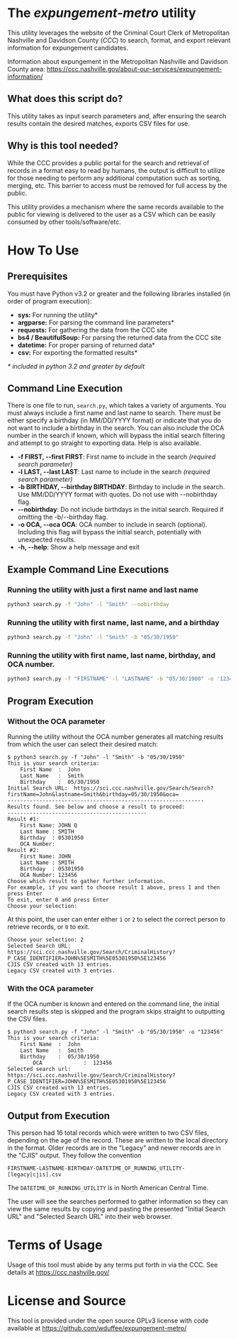 # The *expungement-metro* utility

This utility leverages the website of the Criminal Court Clerk of Metropolitan Nashville and Davidson County (*CCC*) to search, format, and export relevant information for expungement candidates.

Information about expungement in the Metropolitan Nashville and Davidson County area: https://ccc.nashville.gov/about-our-services/expungement-information/

## What does this script do?

This utility takes as input search parameters and, after ensuring the search results contain the desired matches, exports CSV files for use.

## Why is this tool needed?

While the CCC provides a public portal for the search and retrieval of records in a format easy to read by humans, the output is difficult to utilize for those needing to perform any additional computation such as sorting, merging, etc. This barrier to access must be removed for full access by the public.

This utility provides a mechanism where the same records available to the public for viewing is delivered to the user as a CSV which can be easily consumed by other tools/software/etc.

# How To Use

## Prerequisites

You must have Python v3.2 or greater and the following libraries installed (in order of program execution):
- **sys:** For running the utility\*
- **argparse:** For parsing the command line parameters\*
- **requests:** For gathering the data from the CCC site
- **bs4 / BeautifulSoup:** For parsing the returned data from the CCC site
- **datetime:** For proper parsing of returned data\*
- **csv:** For exporting the formatted results\*

*\* included in python 3.2 and greater by default*


## Command Line Execution
There is one file to run, `search.py`, which takes a variety of arguments. You must always include a first name and last name to search. There must be either specify a birthday (in MM/DD/YYYY format) or indicate that you do not want to include a birthday in the search. You can also include the OCA number in the search if known, which will bypass the initial search filtering and attempt to go straight to exporting data. Help is also available. 

- **-f FIRST, --first FIRST**: First name to include in the search *(required search parameter)*
- **-l LAST, --last LAST**: Last name to include in the search *(required search parameter)*
- **-b BIRTHDAY, --birthday BIRTHDAY**: Birthday to include in the search. Use MM/DD/YYYY format with quotes. Do not use with --nobirthday flag.
- **--nobirthday**: Do not include birthdays in the initial search. Required if omitting the -b/--birthday flag.
- **-o OCA, --oca OCA**: OCA number to include in search (optional). Including this flag will bypass the initial search, potentially with unexpected results.
- **-h, --help**: Show a help message and exit

## Example Command Line Executions

### Running the utility  with just a first name and last name

```bash
python3 search.py -f "John" -l "Smith" --nobirthday
```

### Running the utility with first name, last name, and a birthday

```bash
python3 search.py -f "John" -l "Smith" -b "05/30/1950"
```

### Running the utility with first name, last name, birthday, and OCA number.

```bash
python3 search.py -f "FIRSTNAME" -l "LASTNAME" -b "05/30/1900" -o '123456'
```

## Program Execution

### Without the OCA parameter

Running the utility without the OCA number generates all matching results from which the user can select their desired match: 

```
$ python3 search.py -f "John" -l "Smith" -b "05/30/1950"
This is your search criteria:
	First Name	:  John
	Last Name 	:  Smith
	Birthday  	:  05/30/1950
Initial Search URL:  https://sci.ccc.nashville.gov/Search/Search?firstName=John&lastname=Smith&birthday=05/30/1950&oca=
--------------------------------------------------------------
Results found. See below and choose a result to proceed:
--------------------------------------------
Result #1:
	First Name: JOHN Q
	Last Name : SMITH
	Birthday  : 05301950
	OCA Number:
Result #2:
	First Name: JOHN
	Last Name : SMITH
	Birthday  : 05301950
	OCA Number: 123456
Choose which result to gather further information.
For example, if you want to choose result 1 above, press 1 and then press Enter
To exit, enter 0 and press Enter
Choose your selection:
```

At this point, the user can enter either `1` or `2` to select the correct person to retrieve records, or `0` to exit.

```
Choose your selection: 2
Selected Search URL: https://sci.ccc.nashville.gov/Search/CriminalHistory?P_CASE_IDENTIFIER=JOHN%5ESMITH%5E05301950%5E123456
CJIS CSV created with 13 entries.
Legacy CSV created with 3 entries.
```

### With the OCA parameter

If the OCA number is known and entered on the command line, the initial search results step is skipped and the program skips straight to outputting the CSV files.

```
$ python3 search.py -f "John" -l "Smith" -b "05/30/1950" -o "123456"
This is your search criteria:
	First Name	:  John
	Last Name 	:  Smith
	Birthday  	:  05/30/1950
        OCA             :  123456
Selected search url: https://sci.ccc.nashville.gov/Search/CriminalHistory?P_CASE_IDENTIFIER=JOHN%5ESMITH%5E05301950%5E123456
CJIS CSV created with 13 entries.
Legacy CSV created with 3 entries.
```

## Output from Execution

This person had 16 total records which were written to two CSV files, depending on the age of the record. These are written to the local directory in the format. Older records are in the "Legacy" and newer records are in the "CJIS" output. They follow the convention

```
FIRSTNAME-LASTNAME-BIRTHDAY-DATETIME_OF_RUNNING_UTILITY-[legacy|cjis].csv
```

The `DATETIME_OF_RUNNING_UTILITY` is in North American Central Time.

The user will see the searches performed to gather information so they can view the same results by copying and pasting the presented "Initial Search URL" and "Selected Search URL" into their web browser.


# Terms of Usage

Usage of this tool must abide by any terms put forth in via the CCC. See details at https://ccc.nashville.gov/

# License and Source

This tool is provided under the open source GPLv3 license with code available at https://github.com/wduffee/expungement-metro/

